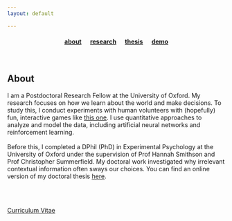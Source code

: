 ```yaml
---
layout: default

---
```


#### <center> <a href="/index">about</a> &nbsp;&nbsp;&nbsp;&nbsp; <a href="/research">research</a> &nbsp;&nbsp;&nbsp;&nbsp; <a href="/thesis/">thesis</a> &nbsp;&nbsp;&nbsp;&nbsp; <a href="/effugium/">demo</a> 

<br>

## About

<div class="grid-container" style="position: center">
  <div style="width:100%" data-media="(orientation: portrait)"> <center> </center>

I am a Postdoctoral Research Fellow at the University of Oxford. My research focuses on how we learn about the world and make decisions. To study this, I conduct experiments with human volunteers with (hopefully) fun, interactive games like <a href="/effugium">this one</a>. I use quantitative approaches to analyze and model the data, including artificial neural networks and reinforcement learning.
<br>
<br>
Before this, I completed a DPhil (PhD) in Experimental Psychology at the University of Oxford under the supervision of Prof Hannah Smithson and Prof Christopher Summerfield. My doctoral work investigated why irrelevant contextual information often sways our choices. You can find an online version of my doctoral thesis <a href="/thesis">here</a>.

<br>
<br>

<a href="/assets/cv_dumbalska.pdf">Curriculum Vitae</a>
  </div>
  <div style="width:20%" data-media="(orientation: portrait)"> <center> </center>
  </div>
  </div> 
